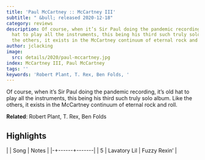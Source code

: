 ```yaml
---
title: 'Paul McCartney :: McCartney III'
subtitle: " &bull; released 2020-12-18"
category: reviews
description: Of course, when it’s Sir Paul doing the pandemic recording, it’s old
  hat to play all the instruments, this being his third such truly solo album. Like
  the others, it exists in the McCartney continuum of eternal rock and roll.
author: jclacking
image:
  src: details/2020/paul-mccartney.jpg
index: McCartney III, Paul McCartney
tags: ''
keywords: 'Robert Plant, T. Rex, Ben Folds, '
---
```

Of course, when it’s Sir Paul doing the pandemic recording, it’s old hat to play all the instruments, this being his third such truly solo album. Like the others, it exists in the McCartney continuum of eternal rock and roll.<!--more-->

**Related**: Robert Plant, T. Rex, Ben Folds

## Highlights

| | Song | Notes |
|-+------+-------|
| 5 | Lavatory Lil | Fuzzy Rexin’ |

